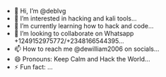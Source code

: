 - 👋 Hi, I’m @deblvg
- 👀 I’m interested in hacking and kali tools...
- 🌱 I’m currently learning how to hack and code...
- 💞️ I’m looking to collaborate on Whatsapp +1249152975772/+2348166544395...
- 📫 How to reach me @dewilliam2006 on socials...
- 😄 Pronouns: Keep Calm and Hack the World...
- ⚡ Fun fact: ...

<!---
deblvg/deblvg is a ✨ special ✨ repository because its `README.md` (this file) appears on your GitHub profile.
You can click the Preview link to take a look at your changes.
--->
